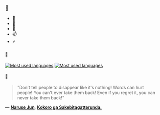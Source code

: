 ### 👋

- 🔭
- 🌱
- 💬
- 📫
- ⚡

#### 🧏

[![Most used languages](https://github-readme-stats-aynah.vercel.app/api/top-langs/?username=aynh&theme=solarized-dark&langs_count=6&layout=compact&hide_title=true)](https://github.com/anuraghazra/github-readme-stats#gh-dark-mode-only)
[![Most used languages](https://github-readme-stats-aynah.vercel.app/api/top-langs/?username=aynh&theme=solarized-light&langs_count=6&layout=compact&hide_title=true)](https://github.com/anuraghazra/github-readme-stats#gh-light-mode-only)

#### 💬

> "Don't tell people to disappear like it's nothing! Words can hurt people! You can't ever take them back! Even if you regret it, you can never take them back!"

&mdash; [**Naruse Jun**](https://myanimelist.net/character.php?q=Naruse%20Jun&cat=character), [**Kokoro ga Sakebitagatterunda.**](https://myanimelist.net/search/all?q=Kokoro%20ga%20Sakebitagatterunda.&cat=all)
